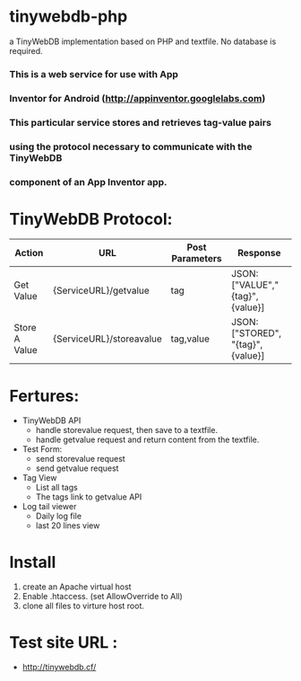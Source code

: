# tinywebdb-php
a TinyWebDB implementation based on PHP and textfile. No database is required.

###
### This is a web service for use with App
### Inventor for Android (<http://appinventor.googlelabs.com>)
### This particular service stores and retrieves tag-value pairs 
### using the protocol necessary to communicate with the TinyWebDB
### component of an App Inventor app.
###


# TinyWebDB Protocol:  

|    Action        |URL                      |Post Parameters  |Response                          |
|------------------|-------------------------|-----------------|----------------------------------|
|    Get Value     |{ServiceURL}/getvalue    |tag              |JSON: ["VALUE","{tag}", {value}]  |
|    Store A Value |{ServiceURL}/storeavalue |tag,value        |JSON: ["STORED", "{tag}", {value}]|

# Fertures:
- TinyWebDB API 
    - handle storevalue request, then save to a textfile. 
    - handle getvalue request and return content from the textfile. 
- Test Form: 
    - send storevalue request 
    - send getvalue request 
- Tag View
    - List all tags
    - The tags link to getvalue API
- Log tail viewer 
    - Daily log file 
    - last 20 lines view 

# Install
1) create an Apache virtual host 
2) Enable .htaccess. (set AllowOverride to All)
3) clone all files to virture host root. 

# Test site URL :
- http://tinywebdb.cf/
